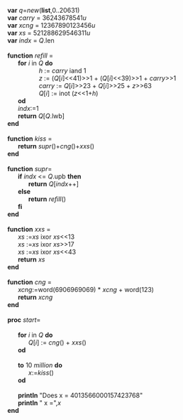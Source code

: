**var** *q*=*new*(**list**,0..20631)\
**var** *carry*  = 36243678541*u*\
**var** *xcng*   = 12367890123456*u*\
**var** *xs*     = 521288629546311*u*\
**var** *indx*   = *Q*.len\
\
**function** *refill* =\
&nbsp;&nbsp;&nbsp;&nbsp;&nbsp;&nbsp;**for** *i* in *Q* **do**\
&nbsp;&nbsp;&nbsp;&nbsp;&nbsp;&nbsp;&nbsp;&nbsp;&nbsp;&nbsp;&nbsp;&nbsp;&nbsp;&nbsp;&nbsp;&nbsp;&nbsp;&nbsp;*h* := *carry* iand 1\
&nbsp;&nbsp;&nbsp;&nbsp;&nbsp;&nbsp;&nbsp;&nbsp;&nbsp;&nbsp;&nbsp;&nbsp;&nbsp;&nbsp;&nbsp;&nbsp;&nbsp;&nbsp;*z* := (*Q*[*i*]<<41)>>1 + (*Q*[*i*]<<39)>>1 + *carry*>>1\
&nbsp;&nbsp;&nbsp;&nbsp;&nbsp;&nbsp;&nbsp;&nbsp;&nbsp;&nbsp;&nbsp;&nbsp;&nbsp;&nbsp;&nbsp;&nbsp;&nbsp;&nbsp;*carry* :=  *Q*[*i*]>>23 + *Q*[*i*]>>25 + *z*>>63\
&nbsp;&nbsp;&nbsp;&nbsp;&nbsp;&nbsp;&nbsp;&nbsp;&nbsp;&nbsp;&nbsp;&nbsp;&nbsp;&nbsp;&nbsp;&nbsp;&nbsp;&nbsp;*Q*[*i*] := inot (*z*<<1+*h*)\
&nbsp;&nbsp;&nbsp;&nbsp;&nbsp;&nbsp;**od**\
&nbsp;&nbsp;&nbsp;&nbsp;&nbsp;&nbsp;*indx*:=1\
&nbsp;&nbsp;&nbsp;&nbsp;&nbsp;&nbsp;**return** *Q*[*Q*.lwb]\
**end**\
\
**function** *kiss* =\
&nbsp;&nbsp;&nbsp;&nbsp;&nbsp;&nbsp;**return** *supr*()+*cng*()+*xxs*()\
**end**\
\
**function** *supr*=\
&nbsp;&nbsp;&nbsp;&nbsp;&nbsp;&nbsp;**if** *indx* <= *Q*.upb **then**\
&nbsp;&nbsp;&nbsp;&nbsp;&nbsp;&nbsp;&nbsp;&nbsp;&nbsp;&nbsp;&nbsp;&nbsp;**return** *Q*[*indx*++]\
&nbsp;&nbsp;&nbsp;&nbsp;&nbsp;&nbsp;**else**\
&nbsp;&nbsp;&nbsp;&nbsp;&nbsp;&nbsp;&nbsp;&nbsp;&nbsp;&nbsp;&nbsp;&nbsp;**return** *refill*()\
&nbsp;&nbsp;&nbsp;&nbsp;&nbsp;&nbsp;**fi**\
**end**\
\
**function** *xxs* =\
&nbsp;&nbsp;&nbsp;&nbsp;&nbsp;&nbsp;*xs* :=*xs* ixor *xs*<<13\
&nbsp;&nbsp;&nbsp;&nbsp;&nbsp;&nbsp;*xs* :=*xs* ixor *xs*>>17\
&nbsp;&nbsp;&nbsp;&nbsp;&nbsp;&nbsp;*xs* :=*xs* ixor *xs*<<43\
&nbsp;&nbsp;&nbsp;&nbsp;&nbsp;&nbsp;**return** *xs*\
**end**\
\
**function** *cng* =\
&nbsp;&nbsp;&nbsp;&nbsp;&nbsp;&nbsp;*xcng*:=word(6906969069) \* *xcng* + word(123)\
&nbsp;&nbsp;&nbsp;&nbsp;&nbsp;&nbsp;**return** *xcng*\
**end**\
\
**proc** *start*=\
\
&nbsp;&nbsp;&nbsp;&nbsp;&nbsp;&nbsp;**for** *i* in *Q* **do**\
&nbsp;&nbsp;&nbsp;&nbsp;&nbsp;&nbsp;&nbsp;&nbsp;&nbsp;&nbsp;&nbsp;&nbsp;*Q*[*i*] := *cng*() + *xxs*()\
&nbsp;&nbsp;&nbsp;&nbsp;&nbsp;&nbsp;**od**\
\
&nbsp;&nbsp;&nbsp;&nbsp;&nbsp;&nbsp;**to** 10 *million* **do**\
&nbsp;&nbsp;&nbsp;&nbsp;&nbsp;&nbsp;&nbsp;&nbsp;&nbsp;&nbsp;&nbsp;&nbsp;*x*:=*kiss*()\
&nbsp;&nbsp;&nbsp;&nbsp;&nbsp;&nbsp;**od**\
\
&nbsp;&nbsp;&nbsp;&nbsp;&nbsp;&nbsp;**println** "Does x = 4013566000157423768"\
&nbsp;&nbsp;&nbsp;&nbsp;&nbsp;&nbsp;**println** "     x =",*x*\
**end**\
&nbsp;
